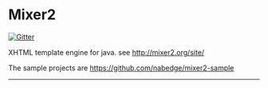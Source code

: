 Mixer2
======================
[![Gitter](https://badges.gitter.im/JoinChat.svg)](https://gitter.im/nabedge/mixer2?utm_source=badge&utm_medium=badge&utm_campaign=pr-badge&utm_content=badge)

XHTML template engine for java.
see http://mixer2.org/site/

The sample projects are https://github.com/nabedge/mixer2-sample

----
